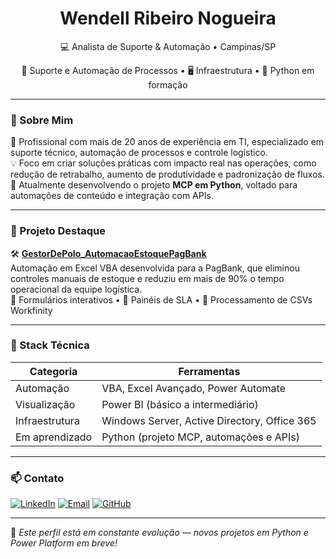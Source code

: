 <h1 align="center">Wendell Ribeiro Nogueira</h1>
<p align="center">💻 Analista de Suporte & Automação • Campinas/SP</p>

<p align="center">
  🔧 Suporte e Automação de Processos • 🖥️ Infraestrutura • 🐍 Python em formação
</p>

---

### 📌 Sobre Mim

🎯 Profissional com mais de 20 anos de experiência em TI, especializado em suporte técnico, automação de processos e controle logístico.  
💡 Foco em criar soluções práticas com impacto real nas operações, como redução de retrabalho, aumento de produtividade e padronização de fluxos.  
🚀 Atualmente desenvolvendo o projeto **MCP em Python**, voltado para automações de conteúdo e integração com APIs.

---

### 🚀 Projeto Destaque

🛠️ [**GestorDePolo_AutomacaoEstoquePagBank**](https://github.com/wendellribeironogueira/GestorDePolo_AutomacaoEstoquePagBank)  
Automação em Excel VBA desenvolvida para a PagBank, que eliminou controles manuais de estoque e reduziu em mais de 90% o tempo operacional da equipe logística.  
🔹 Formulários interativos • 🔹 Painéis de SLA • 🔹 Processamento de CSVs Workfinity

---

### 🧰 Stack Técnica

| Categoria        | Ferramentas                            |
|------------------|----------------------------------------|
| Automação        | VBA, Excel Avançado, Power Automate     |
| Visualização     | Power BI (básico a intermediário)       |
| Infraestrutura   | Windows Server, Active Directory, Office 365 |
| Em aprendizado   | Python (projeto MCP, automações e APIs) |

---

### 📫 Contato

[![LinkedIn](https://img.shields.io/badge/-LinkedIn-0077B5?style=flat&logo=linkedin&logoColor=white)](https://linkedin.com/in/wendell-ribeiro-nogueira)
[![Email](https://img.shields.io/badge/-wenri22@gmail.com-red?style=flat&logo=gmail&logoColor=white)](mailto:wenri22@gmail.com)
[![GitHub](https://img.shields.io/badge/-GitHub-181717?style=flat&logo=github&logoColor=white)](https://github.com/wendellribeironogueira)

---

📌 *Este perfil está em constante evolução — novos projetos em Python e Power Platform em breve!*
